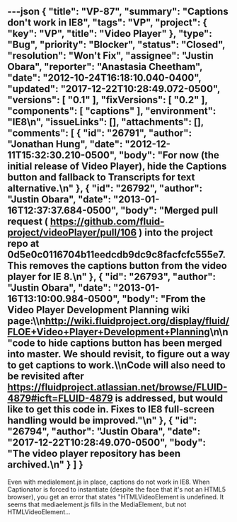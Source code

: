 ---json
{
  "title": "VP-87",
  "summary": "Captions don't work in IE8",
  "tags": "VP",
  "project": {
    "key": "VP",
    "title": "Video Player"
  },
  "type": "Bug",
  "priority": "Blocker",
  "status": "Closed",
  "resolution": "Won't Fix",
  "assignee": "Justin Obara",
  "reporter": "Anastasia Cheetham",
  "date": "2012-10-24T16:18:10.040-0400",
  "updated": "2017-12-22T10:28:49.072-0500",
  "versions": [
    "0.1"
  ],
  "fixVersions": [
    "0.2"
  ],
  "components": [
    "captions"
  ],
  "environment": "IE8\n",
  "issueLinks": [],
  "attachments": [],
  "comments": [
    {
      "id": "26791",
      "author": "Jonathan Hung",
      "date": "2012-12-11T15:32:30.210-0500",
      "body": "For now (the initial release of Video Player), hide the Captions button and fallback to Transcripts for text alternative.\n"
    },
    {
      "id": "26792",
      "author": "Justin Obara",
      "date": "2013-01-16T12:37:37.684-0500",
      "body": "Merged pull request ( <https://github.com/fluid-project/videoPlayer/pull/106> ) into the project repo at 0d5e0c0116704b11eedcdb9dc9c8facfcfc555e7. This removes the captions button from the video player for IE 8.\n"
    },
    {
      "id": "26793",
      "author": "Justin Obara",
      "date": "2013-01-16T13:10:00.984-0500",
      "body": "From the Video Player Development Planning wiki page:\\\n<http://wiki.fluidproject.org/display/fluid/FLOE+Video+Player+Development+Planning>\n\n\"code to hide captions button has been merged into master. We should revisit, to figure out a way to get captions to work.\\\nCode will also need to be revisited after <https://fluidproject.atlassian.net/browse/FLUID-4879#icft=FLUID-4879> is addressed, but would like to get this code in. Fixes to IE8 full-screen handling would be improved.\"\n"
    },
    {
      "id": "26794",
      "author": "Justin Obara",
      "date": "2017-12-22T10:28:49.070-0500",
      "body": "The video player repository has been archived.\n"
    }
  ]
}
---
Even with medialement.js in place, captions do not work in IE8. When Captionator is forced to instantiate (despite the face that it's not an HTML5 browser), you get an error that states "HTMLVideoElement is undefined. It seems that mediaelement.js fills in the MediaElement, but not HTMLVideoElement...

        